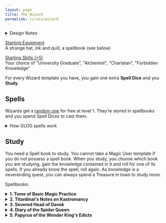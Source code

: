 ```yaml
---
layout: page
title: The Wizard
permalink: /class/wizard
---
```


<details markdown="1">
<summary>Design Notes</summary> 
</details>

<ins>Starting Equipment</ins><br>
A strange hat, ink and quill, a spellbook (see below)

<ins>Starting Skills (+5)</ins><br>
Your choice of "University Graduate", "Alchemist", "Charlatan", "Forbidden Knowledge"

For every Wizard template you have, you gain one extra **Spell Dice** and you **Study**.

## Spells
Wizards get a [random one](/list/spells) for free at level 1. They’re stored in spellbooks and you spend Spell Dices to cast them.
<details markdown="1">
<summary>How GLOG spells work</summary> 
<ins>Spell Dice (SD)</ins><br>
You get 1 per Wizard template. They are D6s. 

Whenever you cast a spell, you choose how many SD to invest into it. The result of the spell depends on the number of [dice] and their [sum]. 

If a SD rolls a 1, 2 or 3, you don’t lose it. Otherwise, you lose it until you get a night of sleep. You can’t cast without SD.

Every time you roll doubles you get closer to *Catastrophe*.

<ins>Catastrophe</ins><br>
Every time you roll doubles you gain 1 *Doom Point*. Roll a D20. If you roll equal or below your doom score, you trigger a catastrophe. They will end your wizardly career if you don’t quest to avoid your doom.
</details>

## Study
You need a Spell book to study. You cannot take a Magic User template if you do not possess a spell book. When you study, you choose which book you are studying, gain the knowledge contained in it and roll for one of its spells. If you already know the spell, roll again. As knowledge is a neverending quest, you can always spend a Treasure in town to study more.

Spellbooks:

<details markdown="1">
<summary><b>1. Tome of Basic Magic Practice</b></summary> 
- You receive an official licence to practice magic in public.
- You can create candlelight from your fingertip.
- Roll 1D4, you gain the following spell: 1. [Maleficence](/2020/11/13/maleficence/), 2. [Second Sight](/2020/11/12/second-sight/), 3. [Shroud](/2020/11/13/shroud/), 4. [Thaumaturgy](/2020/11/13/thaumaturgy/)
</details>

<details markdown="1">
<summary><b>2. Titardinal's Notes on Kastromancy</b></summary> 
- *of [Sky-Blind Spire](http://blog.trilemma.com/2016/04/the-sky-blind-spire.html) fame.*
- You gain two [skill points](/2020/11/09/base-rules/#stats--skills) in "Architecture".
- You can spend [Treasures](/2020/11/10/extra-rules/#treasures) to reproduce a dungeon trap you overcame in a building you own.
- Roll 1D4, you gain the following spell: 1. [Kastromancy](/2020/11/13/kastromancy/), 2. [Portal](/2020/11/13/portal/), 3. [Possess Castle](/2020/11/13/possess-castle/), 4. [Voluminous Equivalence](/2020/11/13/voluminous-equivalence/)
</details>

<details markdown="1">
<summary><b>3. Severed Head of Davok</b></summary> 
- *of [Lair of the Lamb](http://goblinpunch.blogspot.com/2020/04/lair-of-lamb-final.html) fame.*
- You can feed a follower to Davok and gain a bonus SD on a future spellcasting of your choice.
- You can cause blood or other bodily fluids to appear on things by touching them. You can delay this appearance for up to an hour.
- Roll 1D4, you gain the following spell: 1. [Call of the Rat](/2020/11/12/call-of-the-animal/), 2. [Miasma](/2020/11/12/miasma/), 3. [Petition](/2020/11/12/petition/), 4. [Pyrokinesis](/2020/11/13/pyrokinesis/)
</details>

<details markdown="1">
<summary><b>4. Diary of the Spider Queen</b></summary> 
- *Inspired by [Marvels & Malisons](https://www.drivethrurpg.com/product/211911/Marvels--Malisons)'s Arachnomorphosis.*
- You gain two [skill points](/2020/11/09/base-rules/#stats--skills) in "Silk".
- You can speak with spiders.
- Roll 1D4, you gain the following spell: 1. [Arachnomorph](/2020/11/12/animorph/), 2. [Bestow Spider Aspect](/2020/11/12/bestow-aspect/), 3. [Tarantella](/2020/11/12/tanrantella/), 4. [Web](/2020/11/12/web/)
</details>

<details markdown="1">
<summary><b>5. Papyrus of the Wonder King's Edicts</b></summary> 
- *Inspired by [Marvels & Malisons](https://www.drivethrurpg.com/product/211911/Marvels--Malisons)'s Apotropaism.*
- You gain two [skill points](/2020/11/09/base-rules/#stats--skills) in "Embalming".
- You have learned to smell and detect the subtle fragrances of curses.
- Roll 1D4, you gain the following spell: 1. [Amulet of the Open Hand](/2020/11/13/amulet-of-the-open-hand/), 2. [Heka Mirror](/2020/11/13/heka-mirror/), 3. [Seal of Retribution](/2020/11/13/seal-of-retribution/), 4. [Seal of the Wonder King](/2020/11/13/seal-of-the-wonder-king/)
</details>
